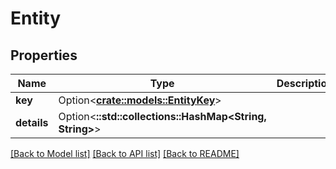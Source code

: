 # Entity

## Properties

Name | Type | Description | Notes
------------ | ------------- | ------------- | -------------
**key** | Option<[**crate::models::EntityKey**](EntityKey.md)> |  | [optional]
**details** | Option<**::std::collections::HashMap<String, String>**> |  | [optional]

[[Back to Model list]](../README.md#documentation-for-models) [[Back to API list]](../README.md#documentation-for-api-endpoints) [[Back to README]](../README.md)


